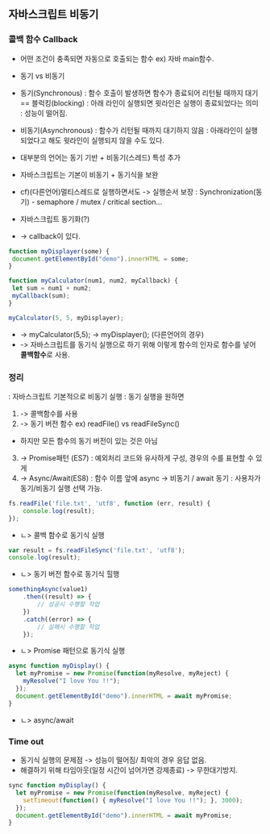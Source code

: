 ## 자바스크립트 비동기
### 콜백 함수 Callback
- 어떤 조건이 충족되면 자동으로 호출되는 함수
ex) 자바 main함수.

- 동기 vs 비동기 
- 동기(Synchronous)
: 함수 호출이 발생하면 함수가 종료되어 리턴될 때까지 대기 == 블럭킹(blocking) 
: 아래 라인이 실행되면 윗라인은 실행이 종료되었다는 의미
: 성능이 떨어짐. 
- 비동기(Asynchronous)
: 함수가 리턴될 때까지 대기하지 않음
: 아래라인이 실행되었다고 해도 윗라인이 실행되지 않을 수도 있다.

- 대부분의 언어는 동기 기반 + 비동기(스레드) 특성 추가 
- 자바스크립트는 기본이 비동기 + 동기식을 보완

- cf)(다른언어)멀티스레드로 실행하면서도 -> 실행순서 보장
 : Synchronization(동기) - semaphore / mutex / critical section... 


 - 자바스크립트 동기화(?)
 - -> callback이 있다.

 ``` javascript
function myDisplayer(some) {
  document.getElementById("demo").innerHTML = some;
}

function myCalculator(num1, num2, myCallback) {
  let sum = num1 + num2;
  myCallback(sum);
}

myCalculator(5, 5, myDisplayer);
 ```
- -> myCalculator(5,5); -> myDisplayer(); (다른언어의 경우)
- -> 자바스크립트를 동기식 실행으로 하기 위해 이렇게 함수의 인자로 함수를 넣어 **콜백함수**로 사용. 


### 정리
: 자바스크립트 기본적으로 비동기 실행
: 동기 실행을 원하면 
1. -> 콜백함수를 사용
2. -> 동기 버전 함수 ex) readFile() vs readFileSync()
 - 하지만 모든 함수의 동기 버전이 있는 것은 아님
3. -> Promise패턴 (ES7)
: 예외처리 코드와 유사하게 구성, 경우의 수를 표현할 수 있게
4. -> Async/Await(ES8)
: 함수 이름 앞에 async -> 비동기 / await 동기
: 사용자가 동기/비동기 실행 선택 가능.

``` javascript
fs.readFile('file.txt', 'utf8', function (err, result) {
    console.log(result);
});
```
- ㄴ> 콜백 함수로 동기식 실행
``` javascript
var result = fs.readFileSync('file.txt', 'utf8');
console.log(result);
```
- ㄴ> 동기 버전 함수로 동기식 힐행
``` javascript
somethingAsync(value1)
    .then((result) => {
        // 성공시 수행할 작업
    })
    .catch((error) => {
        // 실패시 수행할 작업
    });
```
- ㄴ> Promise 패턴으로 동기식 실행
``` javascript
async function myDisplay() {
  let myPromise = new Promise(function(myResolve, myReject) {
    myResolve("I love You !!");
  });
  document.getElementById("demo").innerHTML = await myPromise;
}
```
- ㄴ> async/await


### Time out
- 동기식 실행의 문제점 -> 성능이 떨어짐/ 최악의 경우 응답 없음.
- 해결하기 위해 타임아웃(일정 시간이 넘어가면 강제종료) -> 무한대기방지. 
``` javascript
sync function myDisplay() {
  let myPromise = new Promise(function(myResolve, myReject) {
    setTimeout(function() { myResolve("I love You !!"); }, 3000);
  });
  document.getElementById("demo").innerHTML = await myPromise;
}
```
